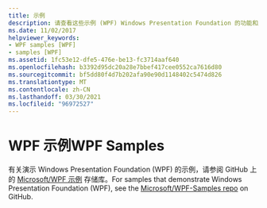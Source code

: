 ```yaml
---
title: 示例
description: 请查看这些示例 (WPF) Windows Presentation Foundation 的功能和产品/服务。
ms.date: 11/02/2017
helpviewer_keywords:
- WPF samples [WPF]
- samples [WPF]
ms.assetid: 1fc53e12-dfe5-476e-be13-fc3714aaf640
ms.openlocfilehash: b3392d95dc20a28e7bbef417cee0552ca7616d80
ms.sourcegitcommit: bf5dd80f4d7b202afa90e90d1148402c5474d826
ms.translationtype: MT
ms.contentlocale: zh-CN
ms.lasthandoff: 03/30/2021
ms.locfileid: "96972527"
---
```

# <a name="wpf-samples"></a><span data-ttu-id="81367-103">WPF 示例</span><span class="sxs-lookup"><span data-stu-id="81367-103">WPF Samples</span></span>

<span data-ttu-id="81367-104">有关演示 Windows Presentation Foundation (WPF) 的示例，请参阅 GitHub 上的 [Microsoft/WPF 示例](https://github.com/Microsoft/WPF-Samples) 存储库。</span><span class="sxs-lookup"><span data-stu-id="81367-104">For samples that demonstrate Windows Presentation Foundation (WPF), see the [Microsoft/WPF-Samples repo](https://github.com/Microsoft/WPF-Samples) on GitHub.</span></span>
